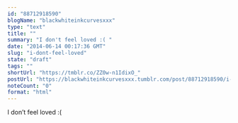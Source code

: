 ```yaml
---
id: "88712918590"
blogName: "blackwhiteinkcurvesxxx"
type: "text"
title: ""
summary: "I don't feel loved :( "
date: "2014-06-14 00:17:36 GMT"
slug: "i-dont-feel-loved"
state: "draft"
tags: ""
shortUrl: "https://tmblr.co/ZZ0w-n1IdixO_"
postUrl: "https://blackwhiteinkcurvesxxx.tumblr.com/post/88712918590/i-dont-feel-loved"
noteCount: "0"
format: "html"
---
```


I don’t feel loved :(
